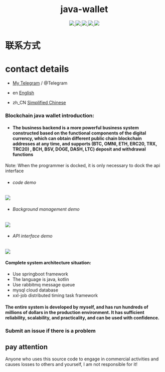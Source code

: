 <h1 align="center">
  java-wallet
</h1>
<p align="center">

  <a href="https://travis-ci.org/lailaibtc/java-wallet">
    <img src="https://travis-ci.org/lailaibtc/java-wallet.svg?branch=master">
  </a>

  <a href="https://github.com/lailaibtc/java-wallet/issues">
    <img src="https://img.shields.io/github/issues/lailaibtc/java-wallet.svg">
  </a>

  <a href="https://github.com/lailaibtc/java-wallet/pulls">
    <img src="https://img.shields.io/github/issues-pr/lailaibtc/java-wallet.svg">
  </a>

  <a href="https://github.com/lailaibtc/java-wallet/graphs/contributors">
    <img src="https://img.shields.io/github/contributors/lailaibtc/java-wallet.svg">
  </a>

  <a href="LICENSE">
    <img src="https://img.shields.io/github/license/lailaibtc/java-wallet.svg">
  </a>

</p>

# 联系方式
# contact details
- [My Telegram](https://t.me/pai_tokencore) / @Telegram
  
- en [English](README_en.md)
- zh_CN [Simplified Chinese](README.md)

### Blockchain java wallet introduction:
- #### The business backend is a more powerful business system constructed based on the functional components of the digital currency, which can obtain different public chain blockchain addresses at any time, and supports (BTC, OMNI, ETH, ERC20, TRX, TRC20) , BCH, BSV, DOGE, DASH, LTC) deposit and withdrawal functions
Note: When the programmer is docked, it is only necessary to dock the api interface
- ###### code demo
![](https://i.ibb.co/PD2zRPD/We-Chate0ef7be708d49975ed0d411eb4194a47.png)
- ###### Background management demo
![](https://i.ibb.co/zb8LtyH/test.gif)
- ###### API interface demo
![](https://i.ibb.co/MPbh9Gj/test1.gif)

#### Complete system architecture situation:
- Use springboot framework
- The language is java, kotlin
- Use rabbitmq message queue
- mysql cloud database
- xxl-job distributed timing task framework

#### The entire system is developed by myself, and has run hundreds of millions of dollars in the production environment. It has sufficient reliability, scalability, and practicality, and can be used with confidence.

### Submit an issue if there is a problem

## pay attention
Anyone who uses this source code to engage in commercial activities and causes losses to others and yourself, I am not responsible for it!